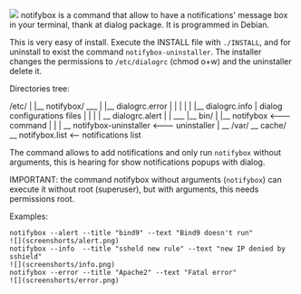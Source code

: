 ![](screenshorts/notifybox.png)
notifybox is a command that allow to have a notifications' message box in your terminal, thank at
dialog package. It is programmed in Debian.

This is very easy of install. Execute the INSTALL file with `./INSTALL`, and for uninstall to exist the
command `notifybox-uninstaller`. The installer changes the permissions to `/etc/dialogrc` (chmod o+w)
and the uninstaller delete it.

Directories tree:

/etc/
 |
 |\__ notifybox/                  ___
 |            |\__ dialogrc.error   |
 |            |                     |
 |            |\__ dialogrc.info    | dialog configurations files
 |            |                     |
 |            \__ dialogrc.alert    |
 |                                ___
 |\__ bin/
 |      |\__ notifybox <--- command
 |      |
 |       \__ notifybox-uninstaller <--- uninstaller
 |
  \__ /var/
           \__ cache/
                     \__ notifybox.list <-- notifications list


The command allows to add notifications and only run `notifybox` without arguments, this is hearing for 
show notifications popups with dialog.

IMPORTANT: the command notifybox without arguments (`notifybox`) can execute it without root (superuser),
but with arguments, this needs permissions root.

Examples:

	notifybox --alert --title "bind9" --text "Bind9 doesn't run"
	![](screenshorts/alert.png)
	notifybox --info  --title "ssheld new rule" --text "new IP denied by sshield"
	![](screenshorts/info.png)
	notifybox --error --title "Apache2" --text "Fatal error"
	![](screenshorts/error.png)
